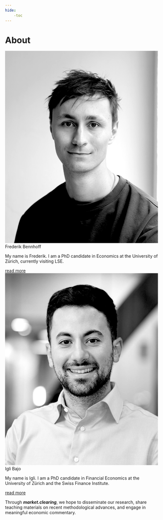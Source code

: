 ```yaml
---
hide: 
    -toc
---
```


# **About** 

<div class="all-about">

<div class="imgs-container">
    <!-- Frederik -->
    <div class="img-grid-item">
        <div class="image-part">
            <a href="../fred/" class="img-wrapper">
                <img src="FrederikBennhoff_Photo_BW.png" alt="Profile picture of Frederik Bennhoff" onmouseover="hover1(this);" onmouseout="unhover1(this);"/>
            </a>
        </div>
        <div class="review-text-part">
            <div class="menu-title">Frederik Bennhoff</div>
                <p>
                My name is Frederik. I am a PhD candidate in Economics at the University of Zürich, currently visiting LSE.
                </p>
                <a href="../fred/" class="read-more">read more</a>
        </div>
    </div>
    <!-- Igli -->
    <div class="img-grid-item">
        <div class="image-part">
            <a href="../igli/" class="img-wrapper">
                <img src="IgliBajo_Photo_BW.jpg" alt="Profile picture of Igli Bajo" onmouseover="hover2(this);" onmouseout="unhover2(this);"/>
            </a>
        </div>
        <div class="review-text-part">
            <div class="menu-title">Igli Bajo</div>
                <p>
                My name is Igli. I am a PhD candidate in Financial Economics at the University of Zürich and the Swiss Finance Institute.
                </p>
                <a href="../igli/" class="read-more">read more</a>
        </div>
    </div>
</div>

Through <b><i>market.clearing</i></b>, we hope to disseminate our research, share teaching materials on recent methodological advances, and engage in meaningful economic commentary.

</div>

<!-- **WEBSITE TO DO**

 - Add GH repository
 - Git add the pictures for the website
 - Add an intro page to *solving economic models*
 - Add place holder page to blog  -->